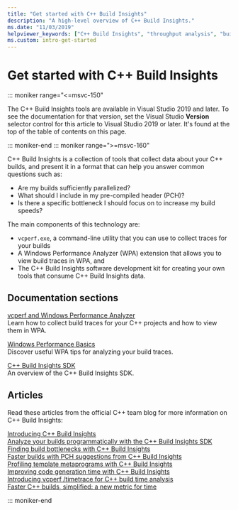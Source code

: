 ```yaml
---
title: "Get started with C++ Build Insights"
description: "A high-level overview of C++ Build Insights."
ms.date: "11/03/2019"
helpviewer_keywords: ["C++ Build Insights", "throughput analysis", "build time analysis", "vcperf.exe"]
ms.custom: intro-get-started
---
```

# Get started with C++ Build Insights

::: moniker range="<=msvc-150"

The C++ Build Insights tools are available in Visual Studio 2019 and later. To see the documentation for that version, set the Visual Studio **Version** selector control for this article to Visual Studio 2019 or later. It's found at the top of the table of contents on this page.

::: moniker-end
::: moniker range=">=msvc-160"

C++ Build Insights is a collection of tools that collect data about your C++ builds, and present it in a format that can help you answer common questions such as:

- Are my builds sufficiently parallelized?
- What should I include in my pre-compiled header (PCH)?
- Is there a specific bottleneck I should focus on to increase my build speeds?

The main components of this technology are:

- `vcperf.exe`, a command-line utility that you can use to collect traces for your builds
- A Windows Performance Analyzer (WPA) extension that allows you to view build traces in WPA, and
- The C++ Build Insights software development kit for creating your own tools that consume C++ Build Insights data.

## Documentation sections

[vcperf and Windows Performance Analyzer](tutorials/vcperf-and-wpa.md)\
Learn how to collect build traces for your C++ projects and how to view them in WPA.

[Windows Performance Basics](tutorials/wpa-basics.md)\
Discover useful WPA tips for analyzing your build traces.

[C++ Build Insights SDK](reference/sdk/overview.md)\
An overview of the C++ Build Insights SDK.

## Articles

Read these articles from the official C++ team blog for more information on C++ Build Insights:

[Introducing C++ Build Insights](https://devblogs.microsoft.com/cppblog/introducing-c-build-insights/)\
[Analyze your builds programmatically with the C++ Build Insights SDK](https://devblogs.microsoft.com/cppblog/analyze-your-builds-programmatically-with-the-c-build-insights-sdk/)\
[Finding build bottlenecks with C++ Build Insights](https://devblogs.microsoft.com/cppblog/finding-build-bottlenecks-with-cpp-build-insights/)\
[Faster builds with PCH suggestions from C++ Build Insights](https://devblogs.microsoft.com/cppblog/faster-builds-with-pch-suggestions-from-c-build-insights/)\
[Profiling template metaprograms with C++ Build Insights](https://devblogs.microsoft.com/cppblog/profiling-template-metaprograms-with-cpp-build-insights/)\
[Improving code generation time with C++ Build Insights](https://devblogs.microsoft.com/cppblog/improving-code-generation-time-with-cpp-build-insights/)\
[Introducing vcperf /timetrace for C++ build time analysis](https://devblogs.microsoft.com/cppblog/introducing-vcperf-timetrace-for-cpp-build-time-analysis/)\
[Faster C++ builds, simplified: a new metric for time](https://devblogs.microsoft.com/cppblog/faster-cpp-builds-simplified-a-new-metric-for-time/)

::: moniker-end
